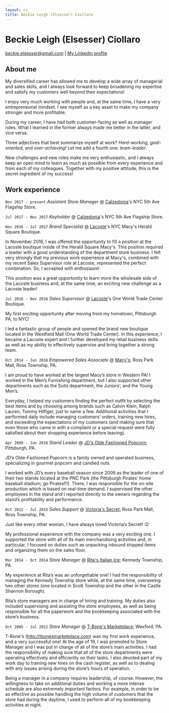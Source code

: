 ```yaml
---
layout: cv
title: Beckie Leigh (Elsesser) Ciollaro
---
```


# Beckie Leigh (Elsesser) Ciollaro

<div id="webaddress">
<a href="beckie.elsesser@gmail.com">beckie.elsesser@gmail.com</a>
  | <a href="https://www.linkedin.com/in/beckie-ciollaro-602240109/">My LinkedIn profile</a>
</div>

## About me

My diversified career has allowed me to develop a wide array of managerial and sales skills,
and I always look forward to keep broadening my expertise and satisfy my customers well beyond
their expectations!

I enjoy very much working with people and, at the same time, I have a very entrepreneurial mindset.
I see myself as a key asset to make my company stronger and more profitable.

During my career, I have had both customer-facing as well as manager roles.
What I learned in the former always made me better in the latter, and vice versa.

Three adjectives that best summarize myself at work? *Hard-working*, *goal-oriented*,
and *over-achieving*!
Let me add a fourth one: *team-leader*.

New challenges and new roles make me very enthusiastic, and I always keep an open mind to learn
as much as possible from every experience and from each of my colleagues.
Together with my positive attitude, this is the secret ingredient of my success!

## Work experience

`Nov 2017 - present` *Assistant Store Manager* @ [Calzedonia](https://world.calzedonia.com/home.jsp)'s NYC 5th Ave Flagship Store.

`Jul 2017 - Nov 2017` *Keyholder* @ [Calzedonia](https://world.calzedonia.com/home.jsp)'s NYC 5th Ave Flagship Store.

`Nov 2016 - Jul 2017` *Brand Specialist* @ [Lacoste](https://www.lacoste.com/us/homepage)'s NYC Macy's Herald Square Boutique.

In November 2016, I was offered the opportunity to fill a position at the Lacoste boutique
inside of the Herald Square Macy's.
This position required a leader with a good understanding of the department store business.
I felt very strongly that my previous work experience at Macy's, combined with my recent
Sales Supervisor role at Lacoste, represented the perfect combination.
So, I accepted with enthusiasm!

This position was a great opportunity to learn more the wholesale side of the Lacoste business
and, at the same time, an exciting new challenge as a Lacoste leader!

`Jul 2016 - Nov 2016` *Sales Supervisor* @ [Lacoste](https://www.lacoste.com/us/homepage)'s One World Trade Center Boutique.

My first exciting opportunity after moving from my hometown, Pittsburgh PA, to NYC!

I led a fantastic group of people and opened the brand new boutique located in the
Westfield Mall (One World Trade Center).
In this experience, I became a Lacoste expert and I further developed my retail business
skills as well as my ability to effectively supervise and bring together a strong team.

`Oct 2014 - Jun 2016` *Empowered Sales Associate* @ [Macy's](https://www.macys.com); Ross Park Mall, Ross Township, PA.

I am proud to have worked at the largest Macy’s store in Western PA!
I worked in the Men’s Furnishing department, but I also supported other departments such as
the Suits department, the Juniors’, and the Young Men’s.

Everyday, I helped my customers finding the perfect outfit by selecting the best items and by
choosing among brands such as Calvin Klein, Ralph Lauren, Tommy Hilfiger, just to name a few.
Additional activities that I performed daily include managing customers’ orders, training new hires,
and exceeding the expectations of my customers
(and making sure that even those who came in with a complaint or a special request were fully
satisfied about their shopping experience before leaving).

`Apr 2009 - Jun 2016` *Stand Leader* @ [JD's Olde Fashioned Popcorn](https://www.facebook.com/JDsPopcorn/); Pittsburgh, PA.

JD’s Olde-Fashioned Popcorn is a family owned and operated business, specializing in gourmet
popcorn and candied nuts.

I worked with JD’s every baseball season since 2009 as the leader of one of their two stands
located at the PNC Park (the Pittsburgh Pirates’ home baseball stadium; go Pirates!!!).
There, I was responsible for the on-site production which is based on real-time demand.
I supervised the other employees in the stand and I reported directly to the owners regarding
the stand’s profitability and performance.

`Oct 2012 - Jul 2015` *Sales Support* @ [Victoria's Secret](http://victoriassecret.com); Ross Park Mall, Ross Township, PA.

Just like every other woman, I have always loved Victoria’s Secret! :D

My professional experience with the company was a very exciting one.
I supported the store with all of its main merchandising activities and, in particular,
I focused on duties such as unpacking inbound shipped items and organizing them on the
sales floor.

`Mar 2014 - Oct 2014` *Store Manager* @ [Rita's Italian Ice](https://www.ritasice.com); Kennedy Township, PA.

My experience at Rita’s was an unforgettable one!
I had the responsibility of managing the Kennedy Township store while, at the same time,
overseeing two other stores (one located in Scott Township and the other in the Castle Shannon Borough).

Rita’s store managers are in charge of hiring and training.
My duties also included supervising and assisting the store employees, as well as being
responsible for all the paperwork and the bookkeeping associated with the store’s business.

`Oct 2005 - Jul 2012` *Store Manager* @ [T-Bone's Marketplace](http://www.tbonesmarketplace.com); Wexford, PA.

T-Bone's (http://tbonesmarketplace.com) was my first work experience, and a very successful one!
At the age of 19, I was promoted to Store Manager and I was put in charge of all of the store’s
main activities.
I had the responsibility of making sure that all of the store departments were operating effectively
and efficiently on their tasks.
I also devoted part of my work day to training new hires on the cash register, as well as to dealing
with any issues arising during the store’s hours of operation.

Being a manager in a company requires leadership, of course. However, the willingness to take on
additional duties and working a more intense schedule are also extremely important factors.
For example, in order to be as effective as possible handling the high volume of customers that
the store had during the daytime, I used to perform all of my bookkeeping activities at night.
